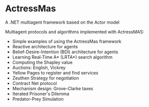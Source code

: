 # ActressMas
A .NET multiagent framework based on the Actor model 

Multiagent protocols and algorithms implemented with ActressMAS:

- Simple examples of using the ActressMas framework
- Reactive architecture for agents
- Belief-Desire-Intention (BDI) architecture for agents
- Learning Real-Time A* (LRTA*) search algorithm
- Computing the Shapley value
- Auctions: English, Vickrey
- Yellow Pages to register and find services
- Zeuthen Strategy for negotiation
- Contract Net protocol
- Mechanism design: Grove-Clarke taxes
- Iterated Prisoner's Dilemma
- Predator-Prey Simulation
